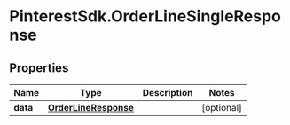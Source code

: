 # PinterestSdk.OrderLineSingleResponse

## Properties

Name | Type | Description | Notes
------------ | ------------- | ------------- | -------------
**data** | [**OrderLineResponse**](.md) |  | [optional] 



